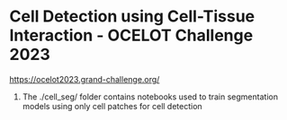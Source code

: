 # Cell Detection using Cell-Tissue Interaction - OCELOT Challenge 2023
https://ocelot2023.grand-challenge.org/

1. The ./cell_seg/ folder contains notebooks used to train segmentation models using only cell patches for cell detection
